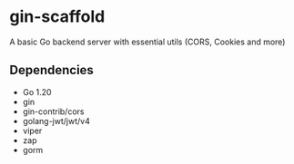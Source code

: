 # gin-scaffold

A basic Go backend server with essential utils (CORS, Cookies and more)

## Dependencies

- Go 1.20
- gin
- gin-contrib/cors
- golang-jwt/jwt/v4
- viper
- zap
- gorm